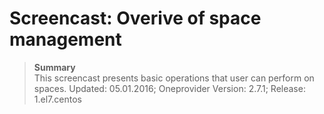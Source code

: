 # Screencast: Overive of space management

> **Summary**  
> This screencast presents basic operations that user can perform on spaces.
> Updated: 05.01.2016; Oneprovider Version: 2.7.1; Release: 1.el7.centos
